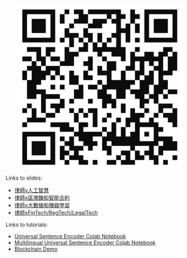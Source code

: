 <p align="center">
<img align="center" src="assets/qrcode.svg">
</p>

Links to slides:
* [律師x人工智慧](https://markshope.github.io/nctu-workshop/test/index.html)
* [律師x區塊鍊和智能合約](x.html)
* [律師x大數據和機器學習](x.html)
* [律師xFinTech/RegTech/LegalTech](x.html)

Links to tutorials:
* [Universal Sentence Encoder Colab Notebook](https://colab.research.google.com/drive/1NjaZPrJ1-RVh_q6kREfqP22oQOKACdtT)
* [Multilingual Universal Sentence Encoder Colab Notebook](https://colab.research.google.com/drive/1iqGaCgxkCOn3B2OpCVHqX_Z8aUJsBpY5#scrollTo=co7MV6sX7Xto)
* [Blockchain Demo](https://markshope.github.io/blockchain-demo/)

